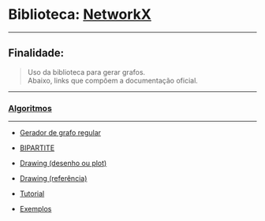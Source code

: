 # Biblioteca: [NetworkX](https://networkx.github.io/)
---
## Finalidade:
> Uso da biblioteca para gerar grafos.  
> Abaixo, links que compõem a documentação oficial. 
---

### [Algoritmos](https://networkx.github.io/documentation/stable/reference/algorithms/index.html)

---

* [Gerador de grafo regular](https://networkx.github.io/documentation/stable/reference/generated/networkx.generators.random_graphs.random_regular_graph.html#networkx.generators.random_graphs.random_regular_graph)

* [BIPARTITE](https://networkx.github.io/documentation/stable/reference/algorithms/bipartite.html?highlight=bipartite#module-networkx.algorithms.bipartite)

* [Drawing (desenho ou plot)](https://networkx.github.io/documentation/stable/reference/drawing.html?highlight=draw) 

* [Drawing (referência)](https://networkx.github.io/documentation/networkx-1.10/reference/drawing.html)

* [Tutorial](https://networkx.github.io/documentation/stable/tutorial.html)

* [Exemplos](https://networkx.github.io/documentation/stable/auto_examples/index.html)
